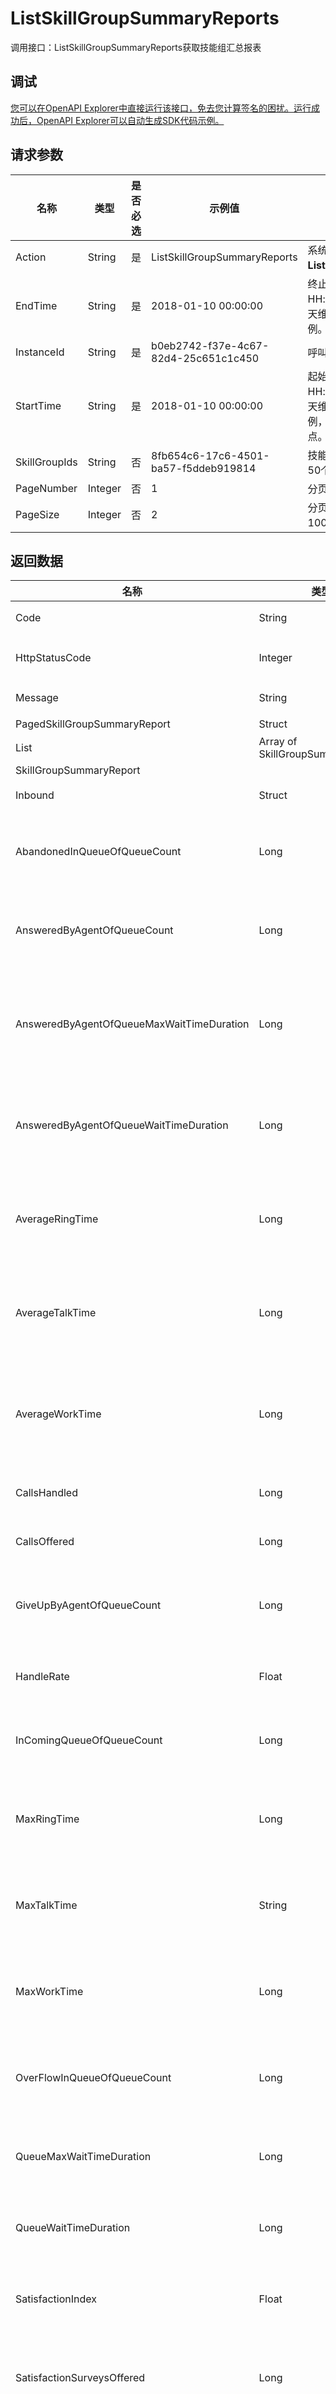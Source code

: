 # ListSkillGroupSummaryReports

调用接口：ListSkillGroupSummaryReports获取技能组汇总报表

## 调试

[您可以在OpenAPI Explorer中直接运行该接口，免去您计算签名的困扰。运行成功后，OpenAPI Explorer可以自动生成SDK代码示例。](https://api.aliyun.com/#product=CCC&api=ListSkillGroupSummaryReports&type=RPC&version=2017-07-05)

## 请求参数

|名称|类型|是否必选|示例值|描述|
|--|--|----|---|--|
|Action|String|是|ListSkillGroupSummaryReports|系统规定参数。取值：**ListSkillGroupSummaryReports**。 |
|EndTime|String|是|2018-01-10 00:00:00|终止日期，格式yyyy-MM-dd HH:mm:ss；需要注意目前仅支持按天维度的查询，参数设置请参考案例。 |
|InstanceId|String|是|b0eb2742-f37e-4c67-82d4-25c651c1c450|呼叫中心实例ID |
|StartTime|String|是|2018-01-10 00:00:00|起始日期，格式yyyy-MM-dd HH:mm:ss，；需要注意目前仅支持按天维度的查询，参数设置请参考案例，同时不得早于6个月前的时间点。 |
|SkillGroupIds|String|否|8fb654c6-17c6-4501-ba57-f5ddeb919814|技能组ID列表，使用“,”隔开，最多50个；不传查询全部. |
|PageNumber|Integer|否|1|分页序号，默认值为1。 |
|PageSize|Integer|否|2|分页大小，默认值为10，最大是100。 |

## 返回数据

|名称|类型|示例值|描述|
|--|--|---|--|
|Code|String|OK|响应码 |
|HttpStatusCode|Integer|200|HTTP状态码 |
|Message|String|无|响应信息 |
|PagedSkillGroupSummaryReport|Struct| |报表 |
|List|Array of SkillGroupSummaryReport| |列表 |
|SkillGroupSummaryReport| | | |
|Inbound|Struct| |呼入指标 |
|AbandonedInQueueOfQueueCount|Long|0|技能组排队放弃次数。 |
|AnsweredByAgentOfQueueCount|Long|0|技能组人工接起次数。 |
|AnsweredByAgentOfQueueMaxWaitTimeDuration|Long|0|坐席接起时队列最大等待时间。 |
|AnsweredByAgentOfQueueWaitTimeDuration|Long|0|坐席接起时队列等待时间。 |
|AverageRingTime|Long|0|平均振铃时长，单位秒。 |
|AverageTalkTime|Long|0|平均通话时长，单位秒。 |
|AverageWorkTime|Long|0|平均话后处理时长，单位秒。 |
|CallsHandled|Long|0|电话应答数。 |
|CallsOffered|Long|0|电话呼入数。 |
|GiveUpByAgentOfQueueCount|Long|0|技能组振铃放弃次数。 |
|HandleRate|Float|0|应答率，单位%。 |
|InComingQueueOfQueueCount|Long|0|技能组呼入次数。 |
|MaxRingTime|Long|0|最大振铃时长，单位秒。 |
|MaxTalkTime|String|0|总通话时长，单位秒。 |
|MaxWorkTime|Long|0|总话后处理时长，单位秒。 |
|OverFlowInQueueOfQueueCount|Long|0|技能组排队超时次数。 |
|QueueMaxWaitTimeDuration|Long|0|队列最大等待时间。 |
|QueueWaitTimeDuration|Long|0|队列等待时间。 |
|SatisfactionIndex|Float|0|满意度指数，单位%。 |
|SatisfactionSurveysOffered|Long|0|满意度调查发送次数。 |
|SatisfactionSurveysResponded|Long|0|满意度调查响应次数。 |
|ServiceLevel20|Float|0|服务水平即20s应答率，单位%。 |
|TotalRingTime|Long|0|总振铃时长，单位秒。 |
|TotalTalkTime|Long|0|总通话时长，单位秒。 |
|TotalWorkTime|Long|0|总话后处理时长，单位秒。 |
|InstanceId|String|b0eb2742-f37e-4c67-82d4-25c651c1c450|呼叫中心实例ID |
|Outbound|Struct| |呼出指标 |
|AnswerRate|Float|0.5|接通率，单位%。 |
|AverageDialingTime|Long|14|平均拨号时长，单位秒。 |
|AverageTalkTime|Long|2|平均通话时长，单位秒。 |
|AverageWorkTime|Long|1|平均话后处理时长，单位秒。 |
|CallsAnswered|Long|0|电话接通量。 |
|CallsDialed|Long|2|电话拨号量。 |
|MaxDialingTime|Long|14|最大拨号时长，单位秒。 |
|MaxTalkTime|Long|2|最大通话时长，单位秒。 |
|MaxWorkTime|Long|1|总话后处理时长，单位秒。 |
|SatisfactionIndex|Float|0|满意度指数，单位%。 |
|SatisfactionSurveysOffered|Long|0|满意度调查发送次数。 |
|SatisfactionSurveysResponded|Long|0|满意度调查响应次数。 |
|TotalDialingTime|Long|28|总拨号时长，单位秒。 |
|TotalTalkTime|Long|2|总通话时长，单位秒。 |
|TotalWorkTime|Long|1|总话后处理时长，单位秒。 |
|Overall|Struct| |整体指标 |
|AverageReadyTime|Long|225|平均就绪时长，单位为秒。 |
|AverageTalkTime|Long|2|平均通话时长，单位秒。 |
|AverageWorkTime|Long|1|平均话后处理时长，单位秒。 |
|MaxReadyTime|Long|480|最大就绪时长，单位为秒。 |
|MaxTalkTime|Long|2|最大通话时长，单位秒。 |
|MaxWorkTime|Long|1|总话后处理时长，单位秒。 |
|OccupancyRate|Float|0.0025906735099852085|座席利用率，单位%。 |
|SatisfactionIndex|Float|0|满意度指数，单位%。 |
|SatisfactionSurveysOffered|Long|0|满意度调查发送次数。 |
|SatisfactionSurveysResponded|Long|0|满意度调查响应次数。 |
|TotalBreakTime|Long|1|总小休时长，单位为秒。 |
|TotalCalls|Long|1|总电话接待量。包括应答的呼入电话和接通的呼出电话。 |
|TotalLoggedInTime|Long|1158|总登录时长，单位秒。 |
|TotalReadyTime|Long|1126|总就绪时长，单位为秒。 |
|TotalTalkTime|Long|2|总通话时长，单位秒。 |
|TotalWorkTime|Long|1|总话后处理时长，单位秒。 |
|SkillGroupId|String|8fb654c6-17c6-4501-ba57-f5ddeb919814|技能组ID |
|SkillGroupName|String|其他服务|技能组名称 |
|PageNumber|Integer|1|分页序号 |
|PageSize|Integer|2|分页大小 |
|TotalCount|Integer|2|总个数 |
|RequestId|String|11C37A88-C5D4-4538-A768-AFFFC2397896|请求ID |
|Success|Boolean|true|是否成功 |

## 示例

请求示例

```
http(s)://[Endpoint]/?Action=ListSkillGroupSummaryReports
&EndTime=2018-01-10  00:00:00
&InstanceId=b0eb2742-f37e-4c67-82d4-25c651c1c450
&StartTime=2018-01-10  00:00:00
&<公共请求参数>
```

正常返回示例

`XML` 格式

```
<ListSkillGroupSummaryReportsResponse>
      <pagedSkillGroupSummaryReport>
            <pageNumber>1</pageNumber>
            <pageSize>10</pageSize>
            <totalCount>1</totalCount>
            <list>
                  <instanceId>b0eb2742-f37e-4c67-82d4-25c651c1c450</instanceId>
                  <inbound>
                        <queueWaitTimeDuration>0</queueWaitTimeDuration>
                        <maxWorkTime>0</maxWorkTime>
                        <maxTalkTime>0</maxTalkTime>
                        <queueMaxWaitTimeDuration>0</queueMaxWaitTimeDuration>
                        <serviceLevel20>0</serviceLevel20>
                        <totalTalkTime>0</totalTalkTime>
                        <giveUpByAgentOfQueueCount>0</giveUpByAgentOfQueueCount>
                        <averageRingTime>0</averageRingTime>
                        <maxRingTime>0</maxRingTime>
                        <satisfactionSurveysResponded>0</satisfactionSurveysResponded>
                        <totalWorkTime>0</totalWorkTime>
                        <totalRingTime>0</totalRingTime>
                        <inComingQueueOfQueueCount>0</inComingQueueOfQueueCount>
                        <handleRate>0</handleRate>
                        <answeredByAgentOfQueueWaitTimeDuration>0</answeredByAgentOfQueueWaitTimeDuration>
                        <overFlowInQueueOfQueueCount>0</overFlowInQueueOfQueueCount>
                        <satisfactionSurveysOffered>0</satisfactionSurveysOffered>
                        <averageTalkTime>0</averageTalkTime>
                        <callsOffered>0</callsOffered>
                        <averageWorkTime>0</averageWorkTime>
                        <callsHandled>0</callsHandled>
                        <answeredByAgentOfQueueCount>0</answeredByAgentOfQueueCount>
                        <satisfactionIndex>0</satisfactionIndex>
                        <abandonedInQueueOfQueueCount>0</abandonedInQueueOfQueueCount>
                        <answeredByAgentOfQueueMaxWaitTimeDuration>0</answeredByAgentOfQueueMaxWaitTimeDuration>
                  </inbound>
                  <outbound>
                        <maxTalkTime>2</maxTalkTime>
                        <averageTalkTime>2</averageTalkTime>
                        <totalWorkTime>1</totalWorkTime>
                        <maxDialingTime>14</maxDialingTime>
                        <callsDialed>2</callsDialed>
                        <averageDialingTime>14</averageDialingTime>
                        <satisfactionSurveysResponded>0</satisfactionSurveysResponded>
                        <satisfactionIndex>0</satisfactionIndex>
                        <totalDialingTime>28</totalDialingTime>
                        <answerRate>0.5</answerRate>
                        <callsAnswered>1</callsAnswered>
                        <totalTalkTime>2</totalTalkTime>
                        <maxWorkTime>1</maxWorkTime>
                        <averageWorkTime>1</averageWorkTime>
                        <satisfactionSurveysOffered>0</satisfactionSurveysOffered>
                  </outbound>
                  <overall>
                        <maxReadyTime>480</maxReadyTime>
                        <maxTalkTime>2</maxTalkTime>
                        <averageTalkTime>2</averageTalkTime>
                        <totalWorkTime>1</totalWorkTime>
                        <totalLoggedInTime>1158</totalLoggedInTime>
                        <totalReadyTime>1126</totalReadyTime>
                        <totalBreakTime>1</totalBreakTime>
                        <satisfactionSurveysResponded>0</satisfactionSurveysResponded>
                        <satisfactionIndex>0</satisfactionIndex>
                        <totalCalls>1</totalCalls>
                        <averageReadyTime>225</averageReadyTime>
                        <totalTalkTime>2</totalTalkTime>
                        <maxWorkTime>1</maxWorkTime>
                        <averageWorkTime>1</averageWorkTime>
                        <occupancyRate>0.0025906735099852085</occupancyRate>
                        <satisfactionSurveysOffered>0</satisfactionSurveysOffered>
                  </overall>
                  <skillGroupName>其他服务</skillGroupName>
                  <skillGroupId>8fb654c6-17c6-4501-ba57-f5ddeb919814</skillGroupId>
            </list>
      </pagedSkillGroupSummaryReport>
      <code>OK</code>
      <requestId>11C37A88-C5D4-4538-A768-AFFFC2397896</requestId>
      <success>true</success>
      <httpStatusCode>200</httpStatusCode>
</ListSkillGroupSummaryReportsResponse>
```

`JSON` 格式

```
{
    "pagedSkillGroupSummaryReport": {
        "pageNumber": 1,
        "pageSize": 10,
        "totalCount": 1,
        "list": [
            {
                "instanceId": "b0eb2742-f37e-4c67-82d4-25c651c1c450",
                "inbound":{
                        "queueWaitTimeDuration":0,
                        "maxWorkTime":0,
                        "maxTalkTime":0,
                        "queueMaxWaitTimeDuration":0,
                        "serviceLevel20":0,
                        "totalTalkTime":0,
                        "giveUpByAgentOfQueueCount":0,
                        "averageRingTime":0,
                        "maxRingTime":0,
                        "satisfactionSurveysResponded":0,
                        "totalWorkTime":0,
                        "totalRingTime":0,
                        "inComingQueueOfQueueCount":0,
                        "handleRate":0,
                        "answeredByAgentOfQueueWaitTimeDuration":0,
                        "overFlowInQueueOfQueueCount":0,
                        "satisfactionSurveysOffered":0,
                        "averageTalkTime":0,
                        "callsOffered":0,
                        "averageWorkTime":0,
                        "callsHandled":0,
                        "answeredByAgentOfQueueCount":0,
                        "satisfactionIndex":0,
                        "abandonedInQueueOfQueueCount":0,
                        "answeredByAgentOfQueueMaxWaitTimeDuration":0
                    },
                "outbound": {
                    "maxTalkTime": 2,
                    "averageTalkTime": 2,
                    "totalWorkTime": 1,
                    "maxDialingTime": 14,
                    "callsDialed": 2,
                    "averageDialingTime": 14,
                    "satisfactionSurveysResponded": 0,
                    "satisfactionIndex": 0,
                    "totalDialingTime": 28,
                    "answerRate": 0.5,
                    "callsAnswered": 1,
                    "totalTalkTime": 2,
                    "maxWorkTime": 1,
                    "averageWorkTime": 1,
                    "satisfactionSurveysOffered": 0
                },
                "overall": {
                    "maxReadyTime": 480,
                    "maxTalkTime": 2,
                    "averageTalkTime": 2,
                    "totalWorkTime": 1,
                    "totalLoggedInTime": 1158,
                    "totalReadyTime": 1126,
                    "totalBreakTime": 1,
                    "satisfactionSurveysResponded": 0,
                    "satisfactionIndex": 0,
                    "totalCalls": 1,
                    "averageReadyTime": 225,
                    "totalTalkTime": 2,
                    "maxWorkTime": 1,
                    "averageWorkTime": 1,
                    "occupancyRate": 0.0025906735099852085,
                    "satisfactionSurveysOffered": 0
                },
                "skillGroupName": "其他服务",
                "skillGroupId": "8fb654c6-17c6-4501-ba57-f5ddeb919814"
            }
        ]
    },
    "code": "OK",
    "requestId": "11C37A88-C5D4-4538-A768-AFFFC2397896",
    "success": true,
    "httpStatusCode": 200
}
```

## 错误码

访问[错误中心](https://error-center.aliyun.com/status/product/CCC)查看更多错误码。

